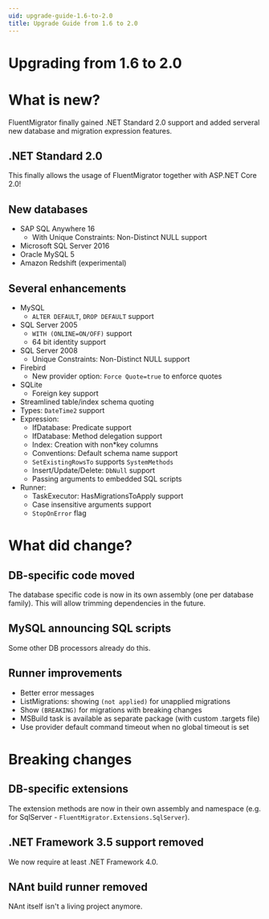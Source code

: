 ```yaml
---
uid: upgrade-guide-1.6-to-2.0
title: Upgrade Guide from 1.6 to 2.0
---
```


# Upgrading from 1.6 to 2.0

# What is new?

FluentMigrator finally gained .NET Standard 2.0 support and added serveral new database and migration expression features.

## .NET Standard 2.0

This finally allows the usage of FluentMigrator together with ASP.NET Core 2.0!

## New databases

* SAP SQL Anywhere 16
    * With Unique Constraints: Non-Distinct NULL support
* Microsoft SQL Server 2016
* Oracle MySQL 5
* Amazon Redshift (experimental)

## Several enhancements

* MySQL
    * `ALTER DEFAULT`, `DROP DEFAULT` support
* SQL Server 2005
    * `WITH (ONLINE=ON/OFF)` support
    * 64 bit identity support
* SQL Server 2008
    * Unique Constraints: Non-Distinct NULL support
* Firebird
    * New provider option: `Force Quote=true` to enforce quotes
* SQLite
    * Foreign key support
* Streamlined table/index schema quoting
* Types: `DateTime2` support
* Expression:
    * IfDatabase: Predicate support
    * IfDatabase: Method delegation support
    * Index: Creation with non*key columns
    * Conventions: Default schema name support
    * `SetExistingRowsTo` supports `SystemMethods`
    * Insert/Update/Delete: `DbNull` support
    * Passing arguments to embedded SQL scripts
* Runner:
    * TaskExecutor: HasMigrationsToApply support
    * Case insensitive arguments support
    * `StopOnError` flag

# What did change?

## DB-specific code moved

The database specific code is now in its own assembly (one per database family). This will allow trimming dependencies in the future.

## MySQL announcing SQL scripts

Some other DB processors already do this.

## Runner improvements

* Better error messages
* ListMigrations: showing `(not applied)` for unapplied migrations
* Show `(BREAKING)` for migrations with breaking changes
* MSBuild task is available as separate package (with custom .targets file)
* Use provider default command timeout when no global timeout is set

# Breaking changes

## DB-specific extensions

The extension methods are now in their own assembly and namespace (e.g. for SqlServer - `FluentMigrator.Extensions.SqlServer`).

## .NET Framework 3.5 support removed

We now require at least .NET Framework 4.0.

## NAnt build runner removed

NAnt itself isn't a living project anymore.
